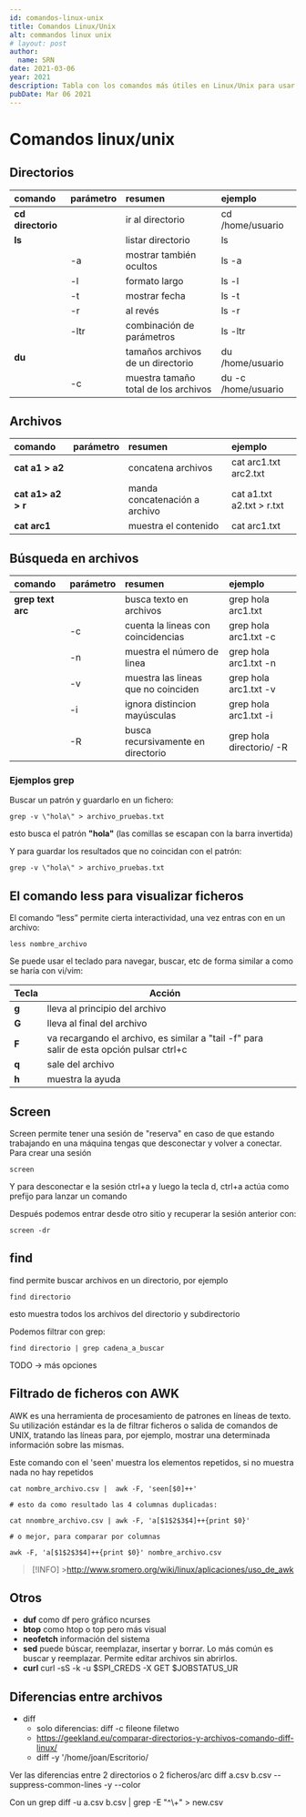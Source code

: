 ```yaml
---
id: comandos-linux-unix
title: Comandos Linux/Unix
alt: commandos linux unix
# layout: post
author:
  name: SRN
date: 2021-03-06
year: 2021
description: Tabla con los comandos más útiles en Linux/Unix para usar en el terminal
pubDate: Mar 06 2021
---
```


# Comandos linux/unix

## Directorios

| comando           | parámetro | resumen                              | **ejemplo**         |
| :---------------- | :-------- | :----------------------------------- | :------------------ |
| **cd directorio** |           | ir al directorio                     | cd /home/usuario    |
| **ls**            |           | listar directorio                    | ls                  |
|                   | -a        | mostrar también ocultos              | ls -a               |
|                   | -l        | formato largo                        | ls -l               |
|                   | -t        | mostrar fecha                        | ls -t               |
|                   | -r        | al revés                             | ls -r               |
|                   | -ltr      | combinación de parámetros            | ls -ltr             |
| **du**            |           | tamaños archivos de un directorio    | du /home/usuario    |
|                   | -c        | muestra tamaño total de los archivos | du -c /home/usuario |

## Archivos

| comando            | parámetro | resumen                       | ejemplo                   |
| :----------------- | :-------- | :---------------------------- | :------------------------ |
| **cat a1 > a2**    |           | concatena archivos            | cat arc1.txt arc2.txt     |
| **cat a1> a2 > r** |           | manda concatenación a archivo | cat a1.txt a2.txt > r.txt |
| **cat arc1**       |           | muestra el contenido          | cat arc1.txt              |

## Búsqueda en archivos

| comando           | parámetro | resumen                             | ejemplo                  |
| :---------------- | :-------- | :---------------------------------- | :----------------------- |
| **grep text arc** |           | busca texto en archivos             | grep hola arc1.txt       |
|                   | -c        | cuenta la lineas con coincidencias  | grep hola arc1.txt -c    |
|                   | -n        | muestra el número de linea          | grep hola arc1.txt -n    |
|                   | -v        | muestra las lineas que no coinciden | grep hola arc1.txt -v    |
|                   | -i        | ignora distincion mayúsculas        | grep hola arc1.txt -i    |
|                   | -R        | busca recursivamente en directorio  | grep hola directorio/ -R |

### Ejemplos grep

Buscar un patrón y guardarlo en un fichero:

```shell
grep -v \"hola\" > archivo_pruebas.txt
```

esto busca el patrón **"hola"** (las comillas se escapan con la barra invertida)

Y para guardar los resultados que no coincidan con el patrón:

```shell
grep -v \"hola\" > archivo_pruebas.txt
```

## El comando less para visualizar ficheros

El comando “less” permite cierta interactividad, una vez entras con en un archivo:

```shell
less nombre_archivo
```

Se puede usar el teclado para navegar, buscar, etc de forma similar a como se haría con vi/vim:

| **Tecla** | **Acción**                                                                               |     |
| --------- | ---------------------------------------------------------------------------------------- | --- |
| **g**     | lleva al principio del archivo                                                           |     |
| **G**     | lleva al final del archivo                                                               |     |
| **F**     | va recargando el archivo, es similar a "tail -f" para salir de esta opción pulsar ctrl+c |     |
| **q**     | sale del archivo                                                                         |     |
| **h**     | muestra la ayuda                                                                         |     |

## Screen

Screen permite tener una sesión de "reserva" en caso de que estando trabajando en una máquina tengas que desconectar y volver a conectar.
Para crear una sesión

```
screen
```

Y para desconectar e la sesión ctrl+a y luego la tecla d, ctrl+a actúa como prefijo para lanzar un comando

Después podemos entrar desde otro sitio y recuperar la sesión anterior con:

```
screen -dr
```

## find

find permite buscar archivos en un directorio, por ejemplo

```
find directorio
```

esto muestra todos los archivos del directorio y subdirectorio

Podemos filtrar con grep:

```
find directorio | grep cadena_a_buscar
```

TODO -> más opciones

## Filtrado de ficheros con AWK

AWK es una herramienta de procesamiento de patrones en líneas de texto. Su utilización estándar es la de filtrar ficheros o salida de comandos de UNIX, tratando las líneas para, por ejemplo, mostrar una determinada información sobre las mismas.

Este comando con el 'seen' muestra los elementos repetidos, si no muestra nada no hay repetidos

```shell
cat nombre_archivo.csv |  awk -F, 'seen[$0]++'

# esto da como resultado las 4 columnas duplicadas:

cat nnombre_archivo.csv | awk -F, 'a[$1$2$3$4]++{print $0}'

# o mejor, para comparar por columnas

awk -F, 'a[$1$2$3$4]++{print $0}' nombre_archivo.csv
```

> [!INFO] >http://www.sromero.org/wiki/linux/aplicaciones/uso_de_awk

## Otros

- **duf** como df pero gráfico ncurses
- **btop** como htop o top pero más visual
- **neofetch** información del sistema
- **sed** puede búscar, reemplazar, insertar y borrar. Lo más común es buscar y reemplazar. Permite editar archivos sin abrirlos.
- **curl** curl -sS -k -u $SPI_CREDS -X GET $JOBSTATUS_UR

## Diferencias entre archivos

- diff
  - solo diferencias: diff -c fileone filetwo
  - https://geekland.eu/comparar-directorios-y-archivos-comando-diff-linux/
  - diff -y '/home/joan/Escritorio/

Ver las diferencias entre 2 directorios o 2 ficheros/arc
diff a.csv b.csv --suppress-common-lines -y --color

Con un grep
diff -u a.csv b.csv | grep -E "^\\+" > new.csv
